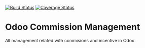 [![Build Status](https://travis-ci.org/OCA/commission.svg?branch=12.0)](https://travis-ci.org/OCA/commission)
[![Coverage Status](https://coveralls.io/repos/OCA/commission/badge.png?branch=12.0)](https://coveralls.io/r/OCA/commission?branch=12.0)

Odoo Commission Management
==========================

All management related with commisions and incentive in Odoo.


